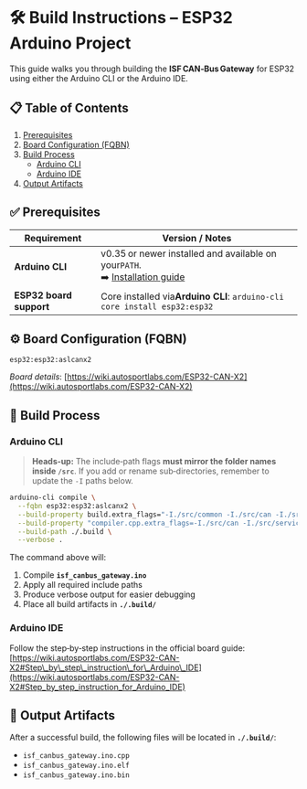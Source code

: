 # 🛠️ Build Instructions – ESP32 Arduino Project

This guide walks you through building the **ISF CAN‑Bus Gateway** for ESP32 using either the Arduino CLI or the Arduino IDE.

## 📋 Table of Contents

1. [Prerequisites](#prerequisites)
2. [Board Configuration (FQBN)](#board-configuration-fqbn)
3. [Build Process](#build-process)
   * [Arduino CLI](#arduino-cli)
   * [Arduino IDE](#arduino-ide)
4. [Output Artifacts](#output-artifacts)

## ✅ Prerequisites<a name="prerequisites"></a>

| Requirement             | Version / Notes                                                                                                                                  |
| ------------------------- | -------------------------------------------------------------------------------------------------------------------------------------------------- |
| **Arduino CLI**        | v0.35 or newer installed and available on your`PATH`. <br/>➡️ [Installation guide](https://arduino.github.io/arduino-cli/0.35/installation/) |
| **ESP32 board support** | Core installed via**Arduino CLI**: `arduino-cli core install esp32:esp32`                                                                       |

## ⚙️ Board Configuration (FQBN)<a name="board-configuration-fqbn"></a>

```text
esp32:esp32:aslcanx2
```

*Board details*: [https://wiki.autosportlabs.com/ESP32-CAN-X2](https://wiki.autosportlabs.com/ESP32-CAN-X2)

## 🧪 Build Process<a name="build-process"></a>

### Arduino CLI<a name="arduino-cli"></a>

> **Heads‑up:**
> The include‑path flags **must mirror the folder names inside `/src`**.
> If you add or rename sub‑directories, remember to update the `-I` paths below.

```bash
arduino-cli compile \
  --fqbn esp32:esp32:aslcanx2 \
  --build-property build.extra_flags="-I./src/common -I./src/can -I./src/services -I./src/uds -I./src/mcp_can -I./src/iso_tp" \
  --build-property "compiler.cpp.extra_flags=-I./src/can -I./src/services -I./src/uds -I./src/mcp_can -I./src/iso_tp" \
  --build-path ./.build \
  --verbose .
```

The command above will:

1. Compile **`isf_canbus_gateway.ino`**
2. Apply all required include paths
3. Produce verbose output for easier debugging
4. Place all build artifacts in **`./.build/`**

### Arduino IDE<a name="arduino-ide"></a>

Follow the step‑by‑step instructions in the official board guide:
[https://wiki.autosportlabs.com/ESP32-CAN-X2#Step\_by\_step\_instruction\_for\_Arduino\_IDE](https://wiki.autosportlabs.com/ESP32-CAN-X2#Step_by_step_instruction_for_Arduino_IDE)

## 📂 Output Artifacts<a name="output-artifacts"></a>

After a successful build, the following files will be located in **`./.build/`**:

* `isf_canbus_gateway.ino.cpp`
* `isf_canbus_gateway.ino.elf`
* `isf_canbus_gateway.ino.bin`
